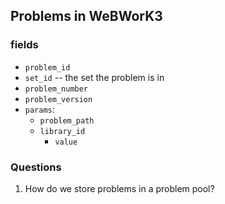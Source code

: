 ## Problems in WeBWorK3

### fields

- `problem_id`
- `set_id` -- the set the problem is in
- `problem_number`
- `problem_version`
- `params`: 
  - `problem_path`
  - `library_id`
	- `value`


### Questions

1. How do we store problems in a problem pool?